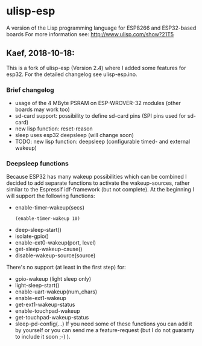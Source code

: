 # ulisp-esp
A version of the Lisp programming language for ESP8266 and ESP32-based boards
For more information see:
http://www.ulisp.com/show?21T5


## Kaef, 2018-10-18:

This is a fork of ulisp-esp (Version 2.4) where I added some features for esp32.
For the detailed changelog see ulisp-esp.ino.

### Brief changelog
* usage of the 4 MByte PSRAM on ESP-WROVER-32 modules (other boards may work too)
* sd-card support: possibility to define sd-card pins (SPI pins used for sd-card)
* new lisp function: reset-reason
* sleep uses esp32 deepsleep (will change soon)
* TODO: new lisp function: deepsleep (configurable timed- and external wakeup)

### Deepsleep functions
Because ESP32 has many wakeup possibilities which can be combined I decided to
add separate functions to activate the wakeup-sources, rather similar to the
Espressif idf-framework (but not complete).
At the beginning I will support the following functions:
* enable-timer-wakeup(secs)
  ```
  (enable-timer-wakeup 10)
  ```
* deep-sleep-start()
* isolate-gpio()
* enable-ext0-wakeup(port, level)
* get-sleep-wakeup-cause()
* disable-wakeup-source(source)

There's no support (at least in the first step) for:
* gpio-wakeup (light sleep only)
* light-sleep-start()
* enable-uart-wakeup(num_chars)
* enable-ext1-wakeup
* get-ext1-wakeup-status
* enable-touchpad-wakeup
* get-touchpad-wakeup-status
* sleep-pd-config(...)
If you need some of these functions you can add it by yourself or you
can send me a feature-request (but I do not guaranty to include it soon ;-) ).
